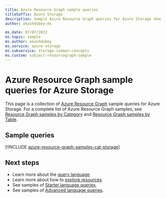 ```yaml
---
title: Azure Resource Graph sample queries
titleSuffix: Azure Storage
description: Sample Azure Resource Graph queries for Azure Storage showing use of resource types and tables to access Azure Storage related resources and properties.
author: akashdubey-ms

ms.date: 07/07/2022
ms.topic: sample
ms.author: akashdubey
ms.service: azure-storage
ms.subservice: storage-common-concepts
ms.custom: subject-resourcegraph-sample
---
```


# Azure Resource Graph sample queries for Azure Storage

This page is a collection of [Azure Resource Graph](../../governance/resource-graph/overview.md)
sample queries for Azure Storage. For a complete list of Azure Resource Graph samples, see
[Resource Graph samples by Category](../../governance/resource-graph/samples/samples-by-category.md)
and [Resource Graph samples by Table](../../governance/resource-graph/samples/samples-by-table.md).

## Sample queries

[!INCLUDE [azure-resource-graph-samples-cat-storage](../../../includes/resource-graph/samples/bycat/azure-storage.md)]

## Next steps

- Learn more about the [query language](../../governance/resource-graph/concepts/query-language.md).
- Learn more about how to [explore resources](../../governance/resource-graph/concepts/explore-resources.md).
- See samples of [Starter language queries](../../governance/resource-graph/samples/starter.md).
- See samples of [Advanced language queries](../../governance/resource-graph/samples/advanced.md).
